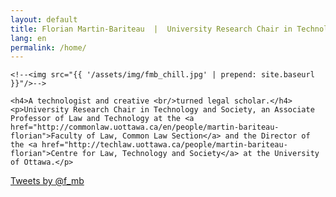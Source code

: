 ```yaml
---
layout: default
title: Florian Martin-Bariteau  |  University Research Chair in Technology + Society
lang: en
permalink: /home/
---
```


<div class="home" id="home">

  <div class="colx2">

  	<!--<img src="{{ '/assets/img/fmb_chill.jpg' | prepend: site.baseurl }}"/>-->

  	<h4>A technologist and creative <br/>turned legal scholar.</h4>
	<p>University Research Chair in Technology and Society, an Associate Professor of Law and Technology at the <a href="http://commonlaw.uottawa.ca/en/people/martin-bariteau-florian">Faculty of Law, Common Law Section</a> and the Director of the <a href="http://techlaw.uottawa.ca/people/martin-bariteau-florian">Centre for Law, Technology and Society</a> at the University of Ottawa.</p>

  </div>

  <div class="colx2">
	<a class="twitter-timeline" href="https://twitter.com/f_mb" data-widget-id="287357169165279232" height="500px" data-chrome="noheader nofooter noborders transparent" data-link-color="#ffc107">Tweets by @f_mb</a>
	<script>!function(d,s,id){var js,fjs=d.getElementsByTagName(s)[0],p=/^http:/.test(d.location)?'http':'https';if(!d.getElementById(id)){js=d.createElement(s);js.id=id;js.src=p+"://platform.twitter.com/widgets.js";fjs.parentNode.insertBefore(js,fjs);}}(document,"script","twitter-wjs");</script>
  </div>

</div>
